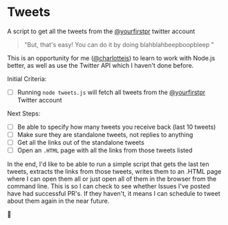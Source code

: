 # Tweets

A script to get all the tweets from the [@yourfirstpr](https://twitter.com/yourfirstpr) twitter account

> "But, that's easy! You can do it by doing blahblahbeepboopbleep "

This is an opportunity for me ([@charlotteis](https://twitter.com/charlotteis)) to learn to work with Node.js better, 
as well as use the Twitter API which I haven't done before.


Initial Criteria:
* [ ] Running `node tweets.js` will fetch all tweets from the [@yourfirstpr](https://twitter.com/yourfirstpr) Twitter account

Next Steps:
* [ ] Be able to specify how many tweets you receive back (last 10 tweets)
* [ ] Make sure they are standalone tweets, not replies to anything
* [ ] Get all the links out of the standalone tweets
* [ ] Open an `.HTML` page with all the links from those tweets listed

In the end, I'd like to be able to run a simple script that gets the last ten tweets,
extracts the links from those tweets, writes them to an .HTML page where I can open them all
or just open all of them in the browser from the command line. This is so I can
check to see whether Issues I've posted have had successful PR's. If they haven't, 
it means I can schedule to tweet about them again in the near future.

👻
